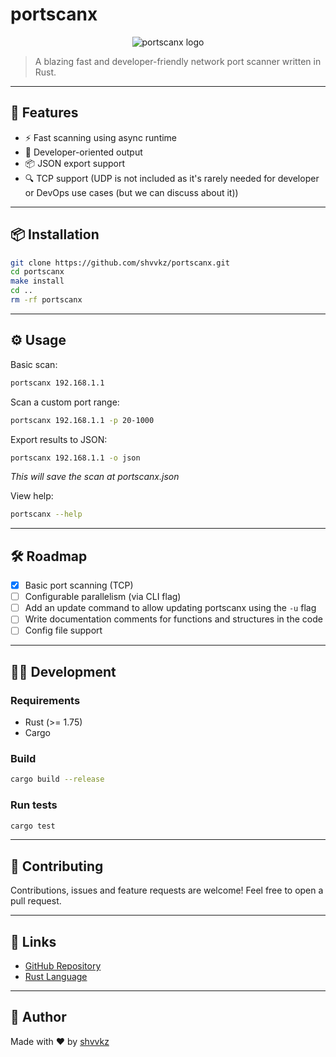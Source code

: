 # portscanx
<p align="center">
    <img src="https://imgur.com/ZgMegPb.png" alt="portscanx logo">
</p>

> A blazing fast and developer-friendly network port scanner written in Rust.

---

## 🚀 Features

* ⚡ Fast scanning using async runtime
* 🧠 Developer-oriented output
* 📦 JSON export support
* 🔍 TCP support (UDP is not included as it's rarely needed for developer or DevOps use cases (but we can discuss about it))

---

## 📦 Installation

```bash
git clone https://github.com/shvvkz/portscanx.git
cd portscanx
make install
cd ..
rm -rf portscanx
```

---

## ⚙️ Usage

Basic scan:

```bash
portscanx 192.168.1.1
```

Scan a custom port range:

```bash
portscanx 192.168.1.1 -p 20-1000
```

Export results to JSON:

```bash
portscanx 192.168.1.1 -o json
```
*This will save the scan at portscanx.json*

View help:

```bash
portscanx --help
```

---

## 🛠️ Roadmap

* [x] Basic port scanning (TCP)
* [ ] Configurable parallelism (via CLI flag)
* [ ] Add an update command to allow updating portscanx using the `-u` flag
* [ ] Write documentation comments for functions and structures in the code
* [ ] Config file support

---

## 👨‍💻 Development

### Requirements

* Rust (>= 1.75)
* Cargo

### Build

```bash
cargo build --release
```

### Run tests

```bash
cargo test
```

---

## 🤝 Contributing

Contributions, issues and feature requests are welcome! Feel free to open a pull request.

---

## 🔗 Links

* [GitHub Repository](https://github.com/shvvkz/portscanx)
* [Rust Language](https://www.rust-lang.org/)

---

## 🙌 Author

Made with ❤️ by [shvvkz](https://github.com/shvvkz)
